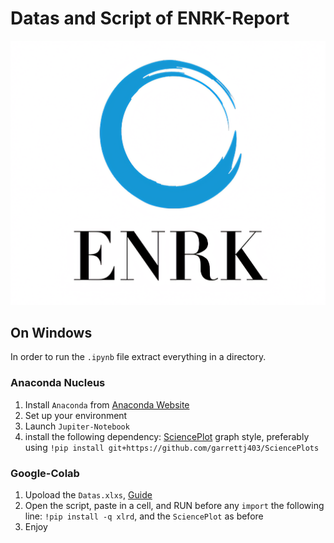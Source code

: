 # Datas and Script of ENRK-Report

![alt text](https://github.com/96mat/ENRK/blob/main/ENRK1.png?raw=true)

## On Windows
In order to run the ```.ipynb``` file extract everything in a directory.
### Anaconda Nucleus
1. Install ```Anaconda``` from [Anaconda Website](https://www.anaconda.com/download)
2. Set up your environment
3. Launch ```Jupiter-Notebook```
4. install the following dependency: [SciencePlot](https://github.com/garrettj403/SciencePlots) graph style, preferably using ```!pip install git+https://github.com/garrettj403/SciencePlots```
### Google-Colab
1. Upoload the ```Datas.xlxs```, [Guide](https://stackoverflow.com/questions/71005398/pythonunable-to-import-excel-file-using-colab)
2. Open the script, paste in a cell, and RUN before any ```import``` the following line: ```!pip install -q xlrd```, and the ```SciencePlot``` as before
3. Enjoy

